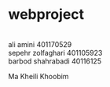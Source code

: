 # webproject

<br/>ali amini 401170529
<br/>sepehr zolfaghari 401105923
<br/>barbod shahrabadi 40116125

Ma Kheili Khoobim

